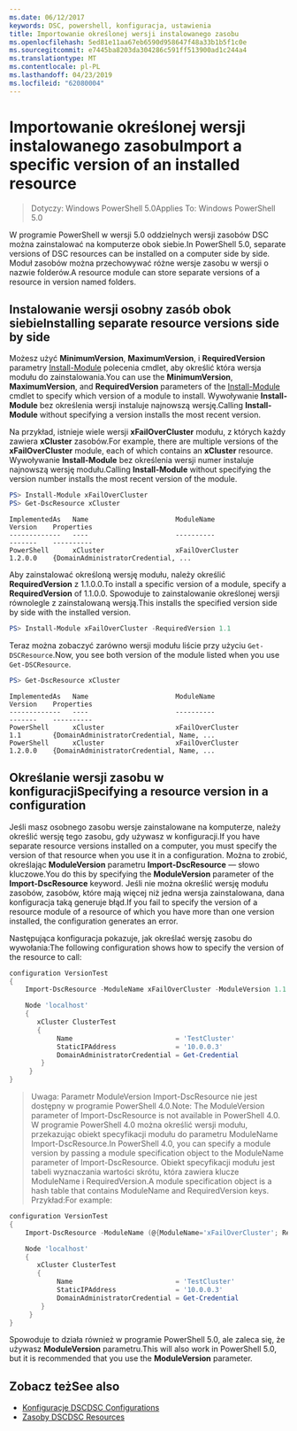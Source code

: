 ```yaml
---
ms.date: 06/12/2017
keywords: DSC, powershell, konfiguracja, ustawienia
title: Importowanie określonej wersji instalowanego zasobu
ms.openlocfilehash: 5ed81e11aa67eb6590d958647f48a33b1b5f1c0e
ms.sourcegitcommit: e7445ba8203da304286c591ff513900ad1c244a4
ms.translationtype: MT
ms.contentlocale: pl-PL
ms.lasthandoff: 04/23/2019
ms.locfileid: "62080004"
---
```

# <a name="import-a-specific-version-of-an-installed-resource"></a><span data-ttu-id="dbc01-103">Importowanie określonej wersji instalowanego zasobu</span><span class="sxs-lookup"><span data-stu-id="dbc01-103">Import a specific version of an installed resource</span></span>

> <span data-ttu-id="dbc01-104">Dotyczy: Windows PowerShell 5.0</span><span class="sxs-lookup"><span data-stu-id="dbc01-104">Applies To: Windows PowerShell 5.0</span></span>

<span data-ttu-id="dbc01-105">W programie PowerShell w wersji 5.0 oddzielnych wersji zasobów DSC można zainstalować na komputerze obok siebie.</span><span class="sxs-lookup"><span data-stu-id="dbc01-105">In PowerShell 5.0, separate versions of DSC resources can be installed on a computer side by side.</span></span> <span data-ttu-id="dbc01-106">Moduł zasobów można przechowywać różne wersje zasobu w wersji o nazwie folderów.</span><span class="sxs-lookup"><span data-stu-id="dbc01-106">A resource module can store separate versions of a resource in version named folders.</span></span>

## <a name="installing-separate-resource-versions-side-by-side"></a><span data-ttu-id="dbc01-107">Instalowanie wersji osobny zasób obok siebie</span><span class="sxs-lookup"><span data-stu-id="dbc01-107">Installing separate resource versions side by side</span></span>

<span data-ttu-id="dbc01-108">Możesz użyć **MinimumVersion**, **MaximumVersion**, i **RequiredVersion** parametry [Install-Module](/powershell/module/PowershellGet/Install-Module) polecenia cmdlet, aby określić która wersja modułu do zainstalowania.</span><span class="sxs-lookup"><span data-stu-id="dbc01-108">You can use the **MinimumVersion**, **MaximumVersion**, and **RequiredVersion** parameters of the [Install-Module](/powershell/module/PowershellGet/Install-Module) cmdlet to specify which version of a module to install.</span></span> <span data-ttu-id="dbc01-109">Wywoływanie **Install-Module** bez określenia wersji instaluje najnowszą wersję.</span><span class="sxs-lookup"><span data-stu-id="dbc01-109">Calling **Install-Module** without specifying a version installs the most recent version.</span></span>

<span data-ttu-id="dbc01-110">Na przykład, istnieje wiele wersji **xFailOverCluster** modułu, z których każdy zawiera **xCluster** zasobów.</span><span class="sxs-lookup"><span data-stu-id="dbc01-110">For example, there are multiple versions of the **xFailOverCluster** module, each of which contains an **xCluster** resource.</span></span> <span data-ttu-id="dbc01-111">Wywoływanie **Install-Module** bez określenia wersji numer instaluje najnowszą wersję modułu.</span><span class="sxs-lookup"><span data-stu-id="dbc01-111">Calling **Install-Module** without specifying the version number installs the most recent version of the module.</span></span>

```powershell
PS> Install-Module xFailOverCluster
PS> Get-DscResource xCluster
```

```output
ImplementedAs   Name                      ModuleName                     Version    Properties
-------------   ----                      ----------                     -------    ----------
PowerShell      xCluster                  xFailOverCluster               1.2.0.0    {DomainAdministratorCredential, ...
```

<span data-ttu-id="dbc01-112">Aby zainstalować określoną wersję modułu, należy określić **RequiredVersion** z 1.1.0.0.</span><span class="sxs-lookup"><span data-stu-id="dbc01-112">To install a specific version of a module, specify a **RequiredVersion** of 1.1.0.0.</span></span> <span data-ttu-id="dbc01-113">Spowoduje to zainstalowanie określonej wersji równolegle z zainstalowaną wersją.</span><span class="sxs-lookup"><span data-stu-id="dbc01-113">This installs the specified version side by side with the installed version.</span></span>

```powershell
PS> Install-Module xFailOverCluster -RequiredVersion 1.1
```

<span data-ttu-id="dbc01-114">Teraz można zobaczyć zarówno wersji modułu liście przy użyciu `Get-DSCResource`.</span><span class="sxs-lookup"><span data-stu-id="dbc01-114">Now, you see both version of the module listed when you use `Get-DSCResource`.</span></span>

```powershell
PS> Get-DscResource xCluster
```

```output
ImplementedAs   Name                      ModuleName                     Version    Properties
-------------   ----                      ----------                     -------    ----------
PowerShell      xCluster                  xFailOverCluster               1.1        {DomainAdministratorCredential, Name, ...
PowerShell      xCluster                  xFailOverCluster               1.2.0.0    {DomainAdministratorCredential, Name, ...
```

## <a name="specifying-a-resource-version-in-a-configuration"></a><span data-ttu-id="dbc01-115">Określanie wersji zasobu w konfiguracji</span><span class="sxs-lookup"><span data-stu-id="dbc01-115">Specifying a resource version in a configuration</span></span>

<span data-ttu-id="dbc01-116">Jeśli masz osobnego zasobu wersje zainstalowane na komputerze, należy określić wersję tego zasobu, gdy używasz w konfiguracji.</span><span class="sxs-lookup"><span data-stu-id="dbc01-116">If you have separate resource versions installed on a computer, you must specify the version of that resource when you use it in a configuration.</span></span> <span data-ttu-id="dbc01-117">Można to zrobić, określając **ModuleVersion** parametru **Import-DscResource** — słowo kluczowe.</span><span class="sxs-lookup"><span data-stu-id="dbc01-117">You do this by specifying the **ModuleVersion** parameter of the **Import-DscResource** keyword.</span></span> <span data-ttu-id="dbc01-118">Jeśli nie można określić wersję modułu zasobów, zasobów, które mają więcej niż jedna wersja zainstalowana, dana konfiguracja taką generuje błąd.</span><span class="sxs-lookup"><span data-stu-id="dbc01-118">If you fail to specify the version of a resource module of a resource of which you have more than one version installed, the configuration generates an error.</span></span>

<span data-ttu-id="dbc01-119">Następująca konfiguracja pokazuje, jak określać wersję zasobu do wywołania:</span><span class="sxs-lookup"><span data-stu-id="dbc01-119">The following configuration shows how to specify the version of the resource to call:</span></span>

```powershell
configuration VersionTest
{
    Import-DscResource -ModuleName xFailOverCluster -ModuleVersion 1.1

    Node 'localhost'
    {
       xCluster ClusterTest
       {
            Name                          = 'TestCluster'
            StaticIPAddress               = '10.0.0.3'
            DomainAdministratorCredential = Get-Credential
        }
     }
}
```

><span data-ttu-id="dbc01-120">Uwaga: Parametr ModuleVersion Import-DscResource nie jest dostępny w programie PowerShell 4.0.</span><span class="sxs-lookup"><span data-stu-id="dbc01-120">Note: The ModuleVersion parameter of Import-DscResource is not available in PowerShell 4.0.</span></span> <span data-ttu-id="dbc01-121">W programie PowerShell 4.0 można określić wersji modułu, przekazując obiekt specyfikacji modułu do parametru ModuleName Import-DscResource.</span><span class="sxs-lookup"><span data-stu-id="dbc01-121">In PowerShell 4.0, you can specify a module version by passing a module specification object to the ModuleName parameter of Import-DscResource.</span></span> <span data-ttu-id="dbc01-122">Obiekt specyfikacji modułu jest tabeli wyznaczania wartości skrótu, która zawiera klucze ModuleName i RequiredVersion.</span><span class="sxs-lookup"><span data-stu-id="dbc01-122">A module specification object is a hash table that contains ModuleName and RequiredVersion  keys.</span></span> <span data-ttu-id="dbc01-123">Przykład:</span><span class="sxs-lookup"><span data-stu-id="dbc01-123">For example:</span></span>

```powershell
configuration VersionTest
{
    Import-DscResource -ModuleName (@{ModuleName='xFailOverCluster'; RequiredVersion='1.1'} )

    Node 'localhost'
    {
       xCluster ClusterTest
       {
            Name                          = 'TestCluster'
            StaticIPAddress               = '10.0.0.3'
            DomainAdministratorCredential = Get-Credential
        }
     }
}
```

<span data-ttu-id="dbc01-124">Spowoduje to działa również w programie PowerShell 5.0, ale zaleca się, że używasz **ModuleVersion** parametru.</span><span class="sxs-lookup"><span data-stu-id="dbc01-124">This will also work in PowerShell 5.0, but it is recommended that you use the **ModuleVersion** parameter.</span></span>

## <a name="see-also"></a><span data-ttu-id="dbc01-125">Zobacz też</span><span class="sxs-lookup"><span data-stu-id="dbc01-125">See also</span></span>

- [<span data-ttu-id="dbc01-126">Konfiguracje DSC</span><span class="sxs-lookup"><span data-stu-id="dbc01-126">DSC Configurations</span></span>](configurations.md)
- [<span data-ttu-id="dbc01-127">Zasoby DSC</span><span class="sxs-lookup"><span data-stu-id="dbc01-127">DSC Resources</span></span>](../resources/resources.md)
